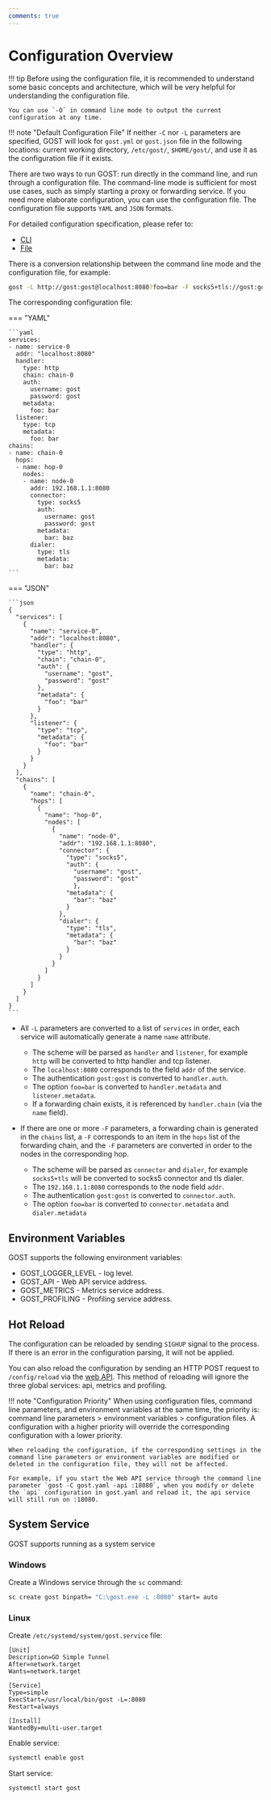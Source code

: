 ```yaml
---
comments: true
---
```


# Configuration Overview

!!! tip
    Before using the configuration file, it is recommended to understand some basic concepts and architecture, which will be very helpful for understanding the configuration file.

    You can use `-O` in command line mode to output the current configuration at any time.
	
!!! note "Default Configuration File"
    If neither `-C` nor `-L` parameters are specified, GOST will look for `gost.yml` or `gost.json` file in the following locations: current working directory, `/etc/gost/`, `$HOME/gost/`, and use it as the configuration file if it exists.

There are two ways to run GOST: run directly in the command line, and run through a configuration file. The command-line mode is sufficient for most use cases, such as simply starting a proxy or forwarding service. If you need more elaborate configuration, you can use the configuration file. The configuration file supports `YAML` and `JSON` formats.

For detailed configuration specification, please refer to:

* [CLI](../reference/configuration/cmd.md)
* [File](../reference/configuration/file.md)

There is a conversion relationship between the command line mode and the configuration file, for example:

```bash
gost -L http://gost:gost@localhost:8080?foo=bar -F socks5+tls://gost:gost@192.168.1.1:8080?bar=baz
```

The corresponding configuration file:

=== "YAML"

	```yaml
	services:
	- name: service-0
	  addr: "localhost:8080"
	  handler:
		type: http
		chain: chain-0
		auth:
		  username: gost
		  password: gost
		metadata:
		  foo: bar
	  listener:
		type: tcp
		metadata:
		  foo: bar
	chains:
	- name: chain-0
	  hops:
	  - name: hop-0
		nodes:
		- name: node-0
		  addr: 192.168.1.1:8080
		  connector:
			type: socks5
			auth:
			  username: gost
			  password: gost
			metadata:
			  bar: baz
		  dialer:
			type: tls
			metadata:
			  bar: baz
	```
=== "JSON"

	```json
	{
	  "services": [
		{
		  "name": "service-0",
		  "addr": "localhost:8080",
		  "handler": {
			"type": "http",
			"chain": "chain-0",
			"auth": {
			  "username": "gost",
			  "password": "gost"
			},
			"metadata": {
			  "foo": "bar"
			}
		  },
		  "listener": {
			"type": "tcp",
			"metadata": {
			  "foo": "bar"
			}
		  }
		}
	  ],
	  "chains": [
		{
		  "name": "chain-0",
		  "hops": [
			{
			  "name": "hop-0",
			  "nodes": [
				{
				  "name": "node-0",
				  "addr": "192.168.1.1:8080",
				  "connector": {
					"type": "socks5",
					"auth": {
					  "username": "gost",
					  "password": "gost"
					  },
					"metadata": {
					  "bar": "baz"
					}
				  },
				  "dialer": {
					"type": "tls",
					"metadata": {
					  "bar": "baz"
					}
				  }
				}
			  ]
			}
		  ]
		}
	  ]
	}
	```

- All `-L` parameters are converted to a list of `services` in order, each service will automatically generate a name `name` attribute.

    * The scheme will be parsed as `handler` and `listener`, for example `http` will be converted to http handler and tcp listener.
	* The `localhost:8080` corresponds to the field `addr` of the service.
    * The authentication `gost:gost` is converted to `handler.auth`.
	* The option `foo=bar` is converted to `handler.metadata` and `listener.metadata`.
	* If a forwarding chain exists, it is referenced by `handler.chain` (via the `name` field).

- If there are one or more `-F` parameters, a forwarding chain is generated in the `chains` list, a `-F` corresponds to an item in the `hops` list of the forwarding chain, and the `-F` parameters are converted in order to the nodes in the corresponding hop.

    * The scheme will be parsed as `connector` and `dialer`, for example `socks5+tls` will be converted to socks5 connector and tls dialer.
    * The `192.168.1.1:8080` corresponds to the node field `addr`.
    * The authentication `gost:gost` is converted to `connector.auth`.
	* The option `foo=bar` is converted to `connector.metadata` and `dialer.metadata`

## Environment Variables

GOST supports the following environment variables:

* GOST_LOGGER_LEVEL - log level.
* GOST_API - Web API service address.
* GOST_METRICS - Metrics service address.
* GOST_PROFILING - Profiling service address.

## Hot Reload

The configuration can be reloaded by sending `SIGHUP` signal to the process. If there is an error in the configuration parsing, it will not be applied.

You can also reload the configuration by sending an HTTP POST request to `/config/reload` via the [web API](../tutorials/api/overview.md). This method of reloading will ignore the three global services: api, metrics and profiling.

!!! note "Configuration Priority"
	When using configuration files, command line parameters, and environment variables at the same time, the priority is: command line parameters > environment variables > configuration files. A configuration with a higher priority will override the corresponding configuration with a lower priority.
	
	When reloading the configuration, if the corresponding settings in the command line parameters or environment variables are modified or deleted in the configuration file, they will not be affected.

	For example, if you start the Web API service through the command line parameter `gost -C gost.yaml -api :18080`, when you modify or delete the `api` configuration in gost.yaml and reload it, the api service will still run on :18080.

## System Service

GOST supports running as a system service

### Windows

Create a Windows service through the `sc` command:

```bash
sc create gost binpath= "C:\gost.exe -L :8080" start= auto
```

### Linux

Create `/etc/systemd/system/gost.service` file:

```
[Unit]
Description=GO Simple Tunnel
After=network.target
Wants=network.target

[Service]
Type=simple
ExecStart=/usr/local/bin/gost -L=:8080
Restart=always

[Install]
WantedBy=multi-user.target
```

Enable service:

```bash
systemctl enable gost
```

Start service:

```bash
systemctl start gost
```